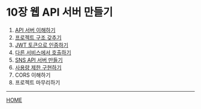 # 10장 웹 API 서버 만들기

1. [API 서버 이해하기](./01.md)
2. [프로젝트 구조 갖추기](./02.md)
3. [JWT 토큰으로 인증하기](./03.md)
4. [다른 서비스에서 호출하기](./04.md)
5. [SNS API 서버 만들기](./05.md)
6. [사용량 제한 구현하기](./06.md)
7. CORS 이해하기
8. 프로젝트 마무리하기

-----
[HOME](../../README.md)
